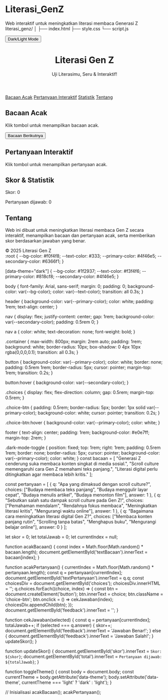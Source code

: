 
# Literasi_GenZ
Web interaktif untuk meningkatkan literasi membaca Generasi Z
literasi_genz/
│
├── index.html
├── style.css
└── script.js
<!DOCTYPE html>
<html lang="id">
<head>
  <meta charset="UTF-8">
  <meta name="viewport" content="width=device-width, initial-scale=1.0">
  <title>Literasi Gen Z - Interaktif</title>
  <link rel="stylesheet" href="style.css">
</head>
<body data-theme="light">

<button class="dark-mode-toggle" onclick="toggleTheme()">Dark/Light Mode</button>

<header>
  <h1>Literasi Gen Z</h1>
  <p>Uji Literasimu, Seru & Interaktif!</p>
</header>

<nav>
  <a href="#bacaan">Bacaan Acak</a>
  <a href="#pertanyaan">Pertanyaan Interaktif</a>
  <a href="#statistik">Statistik</a>
  <a href="#about">Tentang</a>
</nav>

<div class="container" id="bacaan">
  <h2>Bacaan Acak</h2>
  <p id="textBacaan">Klik tombol untuk menampilkan bacaan acak.</p>
  <button onclick="acakBacaan()">Bacaan Berikutnya</button>
</div>

<div class="container" id="pertanyaan">
  <h2>Pertanyaan Interaktif</h2>
  <p id="textPertanyaan">Klik tombol untuk menampilkan pertanyaan acak.</p>
  <div class="choices" id="choices"></div>
  <p id="feedback"></p>
</div>

<div class="container" id="statistik">
  <h2>Skor & Statistik</h2>
  <p id="skor">Skor: 0</p>
  <p id="total">Pertanyaan dijawab: 0</p>
</div>

<div class="container" id="about">
  <h2>Tentang</h2>
  <p>Web ini dibuat untuk meningkatkan literasi membaca Gen Z secara interaktif, menampilkan bacaan dan pertanyaan acak, serta memberikan skor berdasarkan jawaban yang benar.</p>
</div>

<footer>
  &copy; 2025 Literasi Gen Z
</footer>

<script src="script.js"></script>
</body>
</html>
:root {
  --bg-color: #f0f4f8;
  --text-color: #333;
  --primary-color: #4f46e5;
  --secondary-color: #6366f1;
}

[data-theme="dark"] {
  --bg-color: #1f2937;
  --text-color: #f3f4f6;
  --primary-color: #818cf8;
  --secondary-color: #4f46e5;
}

body {
  font-family: Arial, sans-serif;
  margin: 0; padding: 0;
  background-color: var(--bg-color);
  color: var(--text-color);
  transition: all 0.3s;
}

header {
  background-color: var(--primary-color);
  color: white;
  padding: 1rem;
  text-align: center;
}

nav {
  display: flex;
  justify-content: center;
  gap: 1rem;
  background-color: var(--secondary-color);
  padding: 0.5rem 0;
}

nav a {
  color: white;
  text-decoration: none;
  font-weight: bold;
}

.container {
  max-width: 800px;
  margin: 2rem auto;
  padding: 1rem;
  background: white;
  border-radius: 10px;
  box-shadow: 0 4px 10px rgba(0,0,0,0.1);
  transition: all 0.3s;
}

button {
  background-color: var(--primary-color);
  color: white;
  border: none;
  padding: 0.5rem 1rem;
  border-radius: 5px;
  cursor: pointer;
  margin-top: 1rem;
  transition: 0.2s;
}

button:hover {
  background-color: var(--secondary-color);
}

.choices {
  display: flex;
  flex-direction: column;
  gap: 0.5rem;
  margin-top: 0.5rem;
}

.choice-btn {
  padding: 0.5rem;
  border-radius: 5px;
  border: 1px solid var(--primary-color);
  background-color: white;
  cursor: pointer;
  transition: 0.2s;
}

.choice-btn:hover {
  background-color: var(--primary-color);
  color: white;
}

footer {
  text-align: center;
  padding: 1rem;
  background-color: #e0e7ff;
  margin-top: 2rem;
}

.dark-mode-toggle {
  position: fixed;
  top: 1rem;
  right: 1rem;
  padding: 0.5rem 1rem;
  border: none;
  border-radius: 5px;
  cursor: pointer;
  background-color: var(--primary-color);
  color: white;
}
const bacaan = [
  "Generasi Z cenderung suka membaca konten singkat di media sosial.",
  "Scroll culture memengaruhi cara Gen Z memahami teks panjang.",
  "Literasi digital perlu ditingkatkan agar membaca lebih kritis."
];

const pertanyaan = [
  {
    q: "Apa yang dimaksud dengan scroll culture?",
    choices: ["Budaya membaca teks panjang", "Budaya menggulir layar cepat", "Budaya menulis artikel", "Budaya menonton film"],
    answer: 1
  },
  {
    q: "Sebutkan salah satu dampak scroll culture pada Gen Z!",
    choices: ["Pemahaman mendalam", "Rendahnya fokus membaca", "Meningkatkan literasi kritis", "Mengurangi waktu online"],
    answer: 1
  },
  {
    q: "Bagaimana cara meningkatkan literasi digital Gen Z?",
    choices: ["Membaca konten panjang rutin", "Scrolling tanpa batas", "Menghapus buku", "Mengurangi belajar online"],
    answer: 0
  }
];

let skor = 0;
let totalJawab = 0;
let currentIndex = null;

function acakBacaan() {
  const index = Math.floor(Math.random() * bacaan.length);
  document.getElementById('textBacaan').innerText = bacaan[index];
}

function acakPertanyaan() {
  currentIndex = Math.floor(Math.random() * pertanyaan.length);
  const q = pertanyaan[currentIndex];
  document.getElementById('textPertanyaan').innerText = q.q;
  const choicesDiv = document.getElementById('choices');
  choicesDiv.innerHTML = '';
  q.choices.forEach((choice, index) => {
    const btn = document.createElement('button');
    btn.innerText = choice;
    btn.className = 'choice-btn';
    btn.onclick = () => cekJawaban(index);
    choicesDiv.appendChild(btn);
  });
  document.getElementById('feedback').innerText = '';
}

function cekJawaban(selected) {
  const q = pertanyaan[currentIndex];
  totalJawab++;
  if (selected === q.answer) {
    skor++;
    document.getElementById('feedback').innerText = 'Jawaban Benar!';
  } else {
    document.getElementById('feedback').innerText = 'Jawaban Salah!';
  }
  updateSkor();
}

function updateSkor() {
  document.getElementById('skor').innerText = `Skor: ${skor}`;
  document.getElementById('total').innerText = `Pertanyaan dijawab: ${totalJawab}`;
}

function toggleTheme() {
  const body = document.body;
  const currentTheme = body.getAttribute('data-theme');
  body.setAttribute('data-theme', currentTheme === 'light' ? 'dark' : 'light');
}

// Inisialisasi
acakBacaan();
acakPertanyaan();
